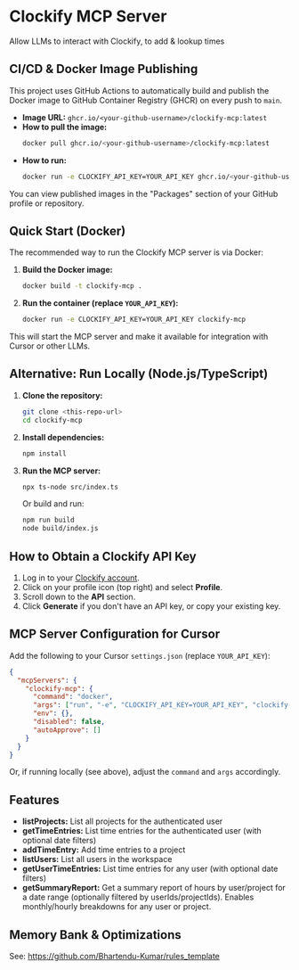 # Clockify MCP Server

Allow LLMs to interact with Clockify, to add & lookup times

## CI/CD & Docker Image Publishing

This project uses GitHub Actions to automatically build and publish the Docker image to GitHub Container Registry (GHCR) on every push to `main`.

- **Image URL:**
  `ghcr.io/<your-github-username>/clockify-mcp:latest`
- **How to pull the image:**
  ```bash
  docker pull ghcr.io/<your-github-username>/clockify-mcp:latest
  ```
- **How to run:**
  ```bash
  docker run -e CLOCKIFY_API_KEY=YOUR_API_KEY ghcr.io/<your-github-username>/clockify-mcp:latest
  ```

You can view published images in the "Packages" section of your GitHub profile or repository.

## Quick Start (Docker)

The recommended way to run the Clockify MCP server is via Docker:

1. **Build the Docker image:**
   ```bash
   docker build -t clockify-mcp .
   ```
2. **Run the container (replace `YOUR_API_KEY`):**
   ```bash
   docker run -e CLOCKIFY_API_KEY=YOUR_API_KEY clockify-mcp
   ```

This will start the MCP server and make it available for integration with Cursor or other LLMs.

## Alternative: Run Locally (Node.js/TypeScript)

1. **Clone the repository:**
   ```bash
   git clone <this-repo-url>
   cd clockify-mcp
   ```
2. **Install dependencies:**
   ```bash
   npm install
   ```
3. **Run the MCP server:**
   ```bash
   npx ts-node src/index.ts
   ```
   Or build and run:
   ```bash
   npm run build
   node build/index.js
   ```

## How to Obtain a Clockify API Key

1. Log in to your [Clockify account](https://clockify.me/login).
2. Click on your profile icon (top right) and select **Profile**.
3. Scroll down to the **API** section.
4. Click **Generate** if you don't have an API key, or copy your existing key.

## MCP Server Configuration for Cursor

Add the following to your Cursor `settings.json` (replace `YOUR_API_KEY`):

```json
{
  "mcpServers": {
    "clockify-mcp": {
      "command": "docker",
      "args": ["run", "-e", "CLOCKIFY_API_KEY=YOUR_API_KEY", "clockify-mcp"],
      "env": {},
      "disabled": false,
      "autoApprove": []
    }
  }
}
```

Or, if running locally (see above), adjust the `command` and `args` accordingly.

## Features

- **listProjects:** List all projects for the authenticated user
- **getTimeEntries:** List time entries for the authenticated user (with optional date filters)
- **addTimeEntry:** Add time entries to a project
- **listUsers:** List all users in the workspace
- **getUserTimeEntries:** List time entries for any user (with optional date filters)
- **getSummaryReport:** Get a summary report of hours by user/project for a date range (optionally filtered by userIds/projectIds). Enables monthly/hourly breakdowns for any user or project.

## Memory Bank & Optimizations

See: https://github.com/Bhartendu-Kumar/rules_template
